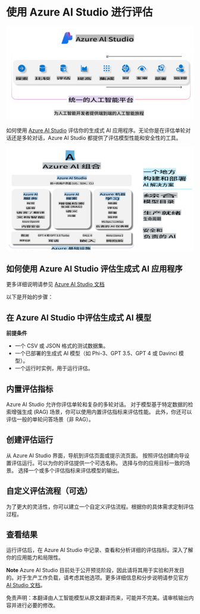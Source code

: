 # **使用 Azure AI Studio 进行评估**

![aistudo](../../../../translated_images/AIStudio.d5171bb73e888005d9ac4020bbbf4ad9bd9a8bc042dfaf90b44c3afa1a8cbeed.zh.png)

如何使用 [Azure AI Studio](https://ai.azure.com?WT.mc_id=aiml-138114-kinfeylo) 评估你的生成式 AI 应用程序。无论你是在评估单轮对话还是多轮对话，Azure AI Studio 都提供了评估模型性能和安全性的工具。

![aistudo](../../../../translated_images/AIPortfolio.d7a339b6c36a58d3ca1bc2ca3b181618e45b1c87a6c20527a4503cb74e78e5cf.zh.png)

## 如何使用 Azure AI Studio 评估生成式 AI 应用程序
更多详细说明请参见 [Azure AI Studio 文档](https://learn.microsoft.com/azure/ai-studio/how-to/evaluate-generative-ai-app?WT.mc_id=aiml-138114-kinfeylo)

以下是开始的步骤：

## 在 Azure AI Studio 中评估生成式 AI 模型

**前提条件**

- 一个 CSV 或 JSON 格式的测试数据集。
- 一个已部署的生成式 AI 模型（如 Phi-3、GPT 3.5、GPT 4 或 Davinci 模型）。
- 一个运行时实例，用于运行评估。

## 内置评估指标

Azure AI Studio 允许你评估单轮和复杂的多轮对话。
对于模型基于特定数据的检索增强生成 (RAG) 场景，你可以使用内置评估指标来评估性能。
此外，你还可以评估一般的单轮问答场景（非 RAG）。

## 创建评估运行

从 Azure AI Studio 界面，导航到评估页面或提示流页面。
按照评估创建向导设置评估运行。可以为你的评估提供一个可选名称。
选择与你的应用目标一致的场景。
选择一个或多个评估指标来评估模型的输出。

## 自定义评估流程（可选）

为了更大的灵活性，你可以建立一个自定义评估流程。根据你的具体需求定制评估过程。

## 查看结果

运行评估后，在 Azure AI Studio 中记录、查看和分析详细的评估指标。深入了解你的应用能力和局限性。



**Note** Azure AI Studio 目前处于公开预览阶段，因此请将其用于实验和开发目的。对于生产工作负载，请考虑其他选项。更多详细信息和分步说明请参见官方 [AI Studio 文档](https://learn.microsoft.com/azure/ai-studio/?WT.mc_id=aiml-138114-kinfeylo)。

免责声明：本翻译由人工智能模型从原文翻译而来，可能并不完美。请审核输出内容并进行必要的修改。